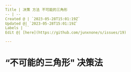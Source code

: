 ```yaml
---
Title | 决策 方法 不可能的三角形
-- | --
Created @ | `2023-05-28T15:01:19Z`
Updated @| `2023-05-28T15:01:19Z`
Labels | ``
Edit @| [here](https://github.com/junxnone/s/issues/19)

---
```

# “不可能的三角形" 决策法


